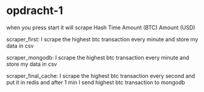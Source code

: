# opdracht-1

 when you press start it will scrape 
 Hash
 Time
 Amount (BTC)
 Amount (USD)

 scraper_first: I scrape the highest btc transaction every minute   and store my data in csv

 scraper_mongodb: I scrape the highest btc transaction every minute and store my data in csv

 scraper_final_cache:  I scrape the highest btc transaction every second and put it in redis and after 1 min I send highest btc transaction to mongodb
 
